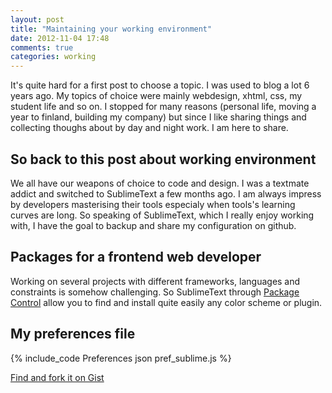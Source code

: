 ```yaml
---
layout: post
title: "Maintaining your working environment"
date: 2012-11-04 17:48
comments: true
categories: working
---
```


It's quite hard for a first post to choose a topic. I was used to blog a lot 6 years ago. My topics of choice were mainly webdesign, xhtml, css, my student life and so on. I stopped for many reasons (personal life, moving a year to finland, building my company) but since I like sharing things and collecting thoughs about by day and night work. I am here to share.

<!--more-->

## So back to this post about working environment

We all have our weapons of choice to code and design. I was a textmate addict and switched to SublimeText a few months ago. I am always impress by developers masterising their tools especialy when tools's learning curves are long. So speaking of SublimeText, which I really enjoy working with, I have the goal to backup and share my configuration on github.

## Packages for a frontend web developer

Working on several projects with different frameworks, languages and constraints is somehow challenging. So SublimeText through [Package Control](http://wbond.net/sublime_packages/package_control) allow you to find and install quite easily any color scheme or plugin.

## My preferences file

{% include_code Preferences json pref_sublime.js %}

[Find and fork it on Gist](https://gist.github.com/zufrieden/5119790)